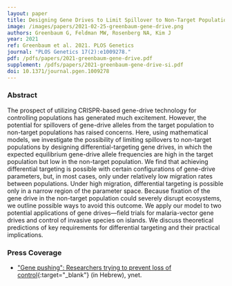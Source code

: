```yaml
---
layout: paper
title: Designing Gene Drives to Limit Spillover to Non-Target Populations
image: /images/papers/2021-02-25-greenbaum-gene-drive.png
authors: Greenbaum G, Feldman MW, Rosenberg NA, Kim J 
year: 2021
ref: Greenbaum et al. 2021. PLOS Genetics
journal: "PLOS Genetics 17(2):e1009278."
pdf: /pdfs/papers/2021-greenbaum-gene-drive.pdf
supplement: /pdfs/papers/2021-greenbaum-gene-drive-si.pdf
doi: 10.1371/journal.pgen.1009278
---
```


### Abstract
The prospect of utilizing CRISPR-based gene-drive technology for controlling populations has generated much excitement. However, the potential for spillovers of gene-drive alleles from the target population to non-target populations has raised concerns. Here, using mathematical models, we investigate the possibility of limiting spillovers to non-target populations by designing differential-targeting gene drives, in which the expected equilibrium gene-drive allele frequencies are high in the target population but low in the non-target population. We find that achieving differential targeting is possible with certain configurations of gene-drive parameters, but, in most cases, only under relatively low migration rates between populations. Under high migration, differential targeting is possible only in a narrow region of the parameter space. Because fixation of the gene drive in the non-target population could severely disrupt ecosystems, we outline possible ways to avoid this outcome. We apply our model to two potential applications of gene drives—field trials for malaria-vector gene drives and control of invasive species on islands. We discuss theoretical predictions of key requirements for differential targeting and their practical implications.


### Press Coverage
* ["Gene pushing": Researchers trying to prevent loss of control](https://www.ynet.co.il/environment-science/article/B1l9MUXv00){:target="_blank"} (in Hebrew), ynet.
